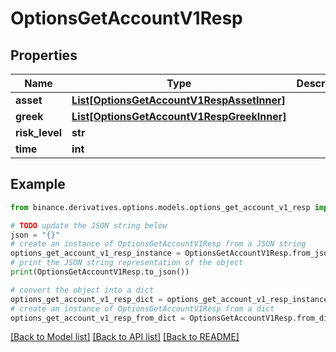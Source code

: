 # OptionsGetAccountV1Resp


## Properties

Name | Type | Description | Notes
------------ | ------------- | ------------- | -------------
**asset** | [**List[OptionsGetAccountV1RespAssetInner]**](OptionsGetAccountV1RespAssetInner.md) |  | [optional] 
**greek** | [**List[OptionsGetAccountV1RespGreekInner]**](OptionsGetAccountV1RespGreekInner.md) |  | [optional] 
**risk_level** | **str** |  | [optional] 
**time** | **int** |  | [optional] 

## Example

```python
from binance.derivatives.options.models.options_get_account_v1_resp import OptionsGetAccountV1Resp

# TODO update the JSON string below
json = "{}"
# create an instance of OptionsGetAccountV1Resp from a JSON string
options_get_account_v1_resp_instance = OptionsGetAccountV1Resp.from_json(json)
# print the JSON string representation of the object
print(OptionsGetAccountV1Resp.to_json())

# convert the object into a dict
options_get_account_v1_resp_dict = options_get_account_v1_resp_instance.to_dict()
# create an instance of OptionsGetAccountV1Resp from a dict
options_get_account_v1_resp_from_dict = OptionsGetAccountV1Resp.from_dict(options_get_account_v1_resp_dict)
```
[[Back to Model list]](../README.md#documentation-for-models) [[Back to API list]](../README.md#documentation-for-api-endpoints) [[Back to README]](../README.md)



